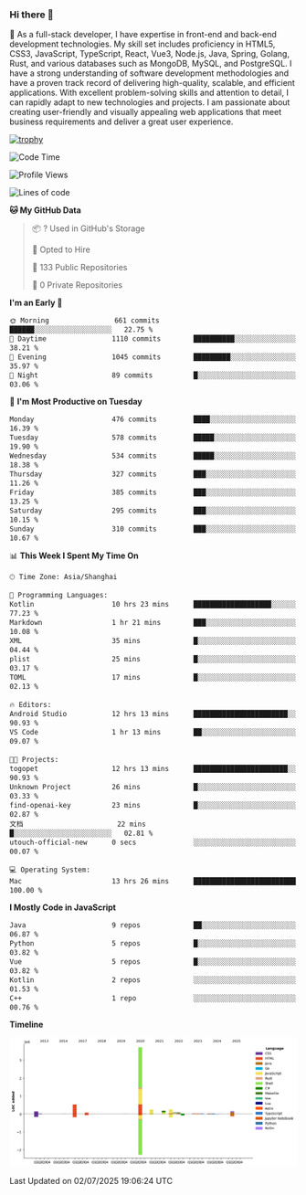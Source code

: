 ### Hi there 👋

🌱 As a full-stack developer, I have expertise in front-end and back-end development technologies. My skill set includes proficiency in HTML5, CSS3, JavaScript, TypeScript, React, Vue3, Node.js, Java, Spring, Golang, Rust, and various databases such as MongoDB, MySQL, and PostgreSQL. I have a strong understanding of software development methodologies and have a proven track record of delivering high-quality, scalable, and efficient applications. With excellent problem-solving skills and attention to detail, I can rapidly adapt to new technologies and projects. I am passionate about creating user-friendly and visually appealing web applications that meet business requirements and deliver a great user experience.

[![trophy](https://github-profile-trophy.vercel.app/?username=elton&rank=SECRET,SSS,SS,S,AAA,AA,A&theme=onedark&no-frame=true&margin-w=10)](https://github.com/ryo-ma/github-profile-trophy)

<!--START_SECTION:waka-->
![Code Time](http://img.shields.io/badge/Code%20Time-1%2C774%20hrs%2026%20mins-blue)

![Profile Views](http://img.shields.io/badge/Profile%20Views-0-blue)

![Lines of code](https://img.shields.io/badge/From%20Hello%20World%20I%27ve%20Written-5.8%20million%20lines%20of%20code-blue)

**🐱 My GitHub Data** 

> 📦 ? Used in GitHub's Storage 
 > 
> 💼 Opted to Hire
 > 
> 📜 133 Public Repositories 
 > 
> 🔑 0 Private Repositories 
 > 
**I'm an Early 🐤** 

```text
🌞 Morning                661 commits         ██████░░░░░░░░░░░░░░░░░░░   22.75 % 
🌆 Daytime                1110 commits        ██████████░░░░░░░░░░░░░░░   38.21 % 
🌃 Evening                1045 commits        █████████░░░░░░░░░░░░░░░░   35.97 % 
🌙 Night                  89 commits          █░░░░░░░░░░░░░░░░░░░░░░░░   03.06 % 
```
📅 **I'm Most Productive on Tuesday** 

```text
Monday                   476 commits         ████░░░░░░░░░░░░░░░░░░░░░   16.39 % 
Tuesday                  578 commits         █████░░░░░░░░░░░░░░░░░░░░   19.90 % 
Wednesday                534 commits         █████░░░░░░░░░░░░░░░░░░░░   18.38 % 
Thursday                 327 commits         ███░░░░░░░░░░░░░░░░░░░░░░   11.26 % 
Friday                   385 commits         ███░░░░░░░░░░░░░░░░░░░░░░   13.25 % 
Saturday                 295 commits         ███░░░░░░░░░░░░░░░░░░░░░░   10.15 % 
Sunday                   310 commits         ███░░░░░░░░░░░░░░░░░░░░░░   10.67 % 
```


📊 **This Week I Spent My Time On** 

```text
🕑︎ Time Zone: Asia/Shanghai

💬 Programming Languages: 
Kotlin                   10 hrs 23 mins      ███████████████████░░░░░░   77.23 % 
Markdown                 1 hr 21 mins        ███░░░░░░░░░░░░░░░░░░░░░░   10.08 % 
XML                      35 mins             █░░░░░░░░░░░░░░░░░░░░░░░░   04.44 % 
plist                    25 mins             █░░░░░░░░░░░░░░░░░░░░░░░░   03.17 % 
TOML                     17 mins             █░░░░░░░░░░░░░░░░░░░░░░░░   02.13 % 

🔥 Editors: 
Android Studio           12 hrs 13 mins      ███████████████████████░░   90.93 % 
VS Code                  1 hr 13 mins        ██░░░░░░░░░░░░░░░░░░░░░░░   09.07 % 

🐱‍💻 Projects: 
togopet                  12 hrs 13 mins      ███████████████████████░░   90.93 % 
Unknown Project          26 mins             █░░░░░░░░░░░░░░░░░░░░░░░░   03.33 % 
find-openai-key          23 mins             █░░░░░░░░░░░░░░░░░░░░░░░░   02.87 % 
文档                       22 mins             █░░░░░░░░░░░░░░░░░░░░░░░░   02.81 % 
utouch-official-new      0 secs              ░░░░░░░░░░░░░░░░░░░░░░░░░   00.07 % 

💻 Operating System: 
Mac                      13 hrs 26 mins      █████████████████████████   100.00 % 
```

**I Mostly Code in JavaScript** 

```text
Java                     9 repos             ██░░░░░░░░░░░░░░░░░░░░░░░   06.87 % 
Python                   5 repos             █░░░░░░░░░░░░░░░░░░░░░░░░   03.82 % 
Vue                      5 repos             █░░░░░░░░░░░░░░░░░░░░░░░░   03.82 % 
Kotlin                   2 repos             ░░░░░░░░░░░░░░░░░░░░░░░░░   01.53 % 
C++                      1 repo              ░░░░░░░░░░░░░░░░░░░░░░░░░   00.76 % 
```



**Timeline**

![Lines of Code chart](https://raw.githubusercontent.com/elton/elton/main/assets/bar_graph.png)


 Last Updated on 02/07/2025 19:06:24 UTC
<!--END_SECTION:waka-->

<!--
**elton/elton** is a ✨ _special_ ✨ repository because its `README.md` (this file) appears on your GitHub profile.

Here are some ideas to get you started:

- 🔭 I’m currently working on ...
- 🌱 I’m currently learning ...
- 👯 I’m looking to collaborate on ...
- 🤔 I’m looking for help with ...
- 💬 Ask me about ...
- 📫 How to reach me: ...
- 😄 Pronouns: ...
- ⚡ Fun fact: ...
-->
